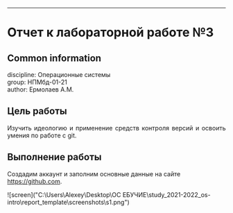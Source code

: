 
---
# **Отчет к лабораторной работе №3**
## **Common information**
discipline: Операционные системы  
group: НПМбд-01-21  
author: Ермолаев А.М.

## **Цель работы**
<div style="text-align: justify">Изучить идеологию и применение средств контроля версий и освоить умения по работе с git.</div>

## **Выполнение работы**
Создадим аккаунт и заполним основные данные на  сайте https://github.com.

![screen]("C:\Users\Alexey\Desktop\ОС ЕБУЧИЕ\study_2021-2022_os-intro\report_template\screenshots\s1.png")